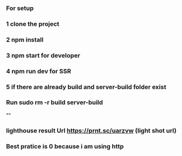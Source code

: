 ### For setup 
### 1 clone the project
### 2 npm install
### 3 npm start for developer
### 4 npm run dev for SSR 
### 5 if there are already build and server-build folder exist
### Run sudo rm -r build server-build
""
### lighthouse result Url https://prnt.sc/uarzvw   (light shot url)
### Best pratice is 0 because i am using http